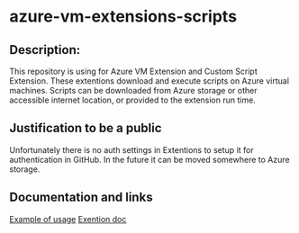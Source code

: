 # azure-vm-extensions-scripts

## Description:

This repository is using for Azure VM Extension and Custom Script Extension.
These extentions download and execute scripts on Azure virtual machines.
Scripts can be downloaded from Azure storage or other accessible internet location, or provided to the extension run time.

## Justification to be a public
Unfortunately there is no auth settings in Extentions to setup it for authentication in GitHub.
In the future it can be moved somewhere to Azure storage.
 
## Documentation and links
[Example of usage](https://github.com/DigitalInnovation/terraform-platform-modules/blob/master/azure/vm_extensions/docker/main.tf#L26)
[Exention doc](https://docs.microsoft.com/en-us/azure/virtual-machines/linux/extensions-customscript)

